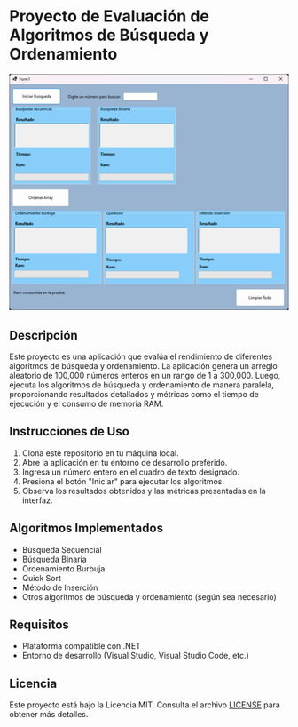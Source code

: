 # Proyecto de Evaluación de Algoritmos de Búsqueda y Ordenamiento

![Imagen de la Aplicación](Carrera_Algoritmos\Picture1.png)

## Descripción

Este proyecto es una aplicación que evalúa el rendimiento de diferentes algoritmos de búsqueda y ordenamiento. La aplicación genera un arreglo aleatorio de 100,000 números enteros en un rango de 1 a 300,000. Luego, ejecuta los algoritmos de búsqueda y ordenamiento de manera paralela, proporcionando resultados detallados y métricas como el tiempo de ejecución y el consumo de memoria RAM.

## Instrucciones de Uso

1. Clona este repositorio en tu máquina local.
2. Abre la aplicación en tu entorno de desarrollo preferido.
3. Ingresa un número entero en el cuadro de texto designado.
4. Presiona el botón "Iniciar" para ejecutar los algoritmos.
5. Observa los resultados obtenidos y las métricas presentadas en la interfaz.

## Algoritmos Implementados

- Búsqueda Secuencial
- Búsqueda Binaria
- Ordenamiento Burbuja
- Quick Sort
- Método de Inserción
- Otros algoritmos de búsqueda y ordenamiento (según sea necesario)

## Requisitos

- Plataforma compatible con .NET
- Entorno de desarrollo (Visual Studio, Visual Studio Code, etc.)



## Licencia

Este proyecto está bajo la Licencia MIT. Consulta el archivo [LICENSE](LICENSE) para obtener más detalles.

